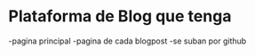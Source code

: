 Plataforma de Blog que tenga
=====
-pagina principal 
-pagina de cada blogpost
-se suban por github
